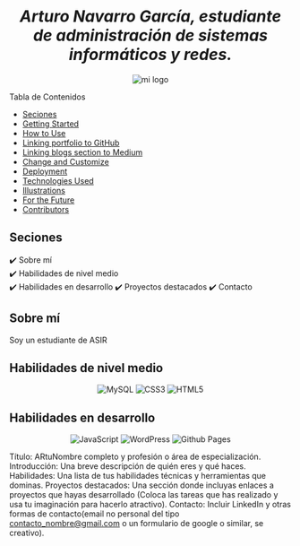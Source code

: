 <h1 align="center"><em> Arturo Navarro García, estudiante de administración de sistemas informáticos y redes. </em> </h1>
<p align="center">
<p align="center">
  <img src="https://github.com/user-attachments/assets/cd6e149c-670e-48b3-b2a0-9553dda2c3b4" alt="mi logo"/>
</p

## Tabla de Contenidos
- [Seciones](#Seciones)
- [Getting Started](#getting-started)
- [How to Use](#how-to-use)
- [Linking portfolio to GitHub](#linking-portfolio-to-github)
- [Linking blogs section to Medium](#linking-blogs-section-to-medium)
- [Change and Customize](#change-and-customize-every-section-according-to-your-need)
- [Deployment](#deployment)
- [Technologies Used](#technologies-used)
- [Illustrations](#illustrations)
- [For the Future](#for-the-future)
- [Contributors](#project-maintainers)

## Seciones
✔️ Sobre mí\
✔️ Habilidades de nivel medio\
✔️ Habilidades en desarrollo
✔️ Proyectos destacados
✔️ Contacto

## Sobre mí
Soy un estudiante de ASIR

## Habilidades de nivel medio
<p align="center">
  <img src="https://img.shields.io/badge/mysql-4479A1.svg?style=for-the-badge&logo=mysql&logoColor=white" alt="MySQL" />
  <img src="https://img.shields.io/badge/css3-%231572B6.svg?style=for-the-badge&logo=css3&logoColor=white" alt="CSS3" />
  <img src="https://img.shields.io/badge/html5-%23E34F26.svg?style=for-the-badge&logo=html5&logoColor=white" alt="HTML5" />
</p>

## Habilidades en desarrollo
<p align="center">
   <img src="https://img.shields.io/badge/javascript-%23323330.svg?style=for-the-badge&logo=javascript&logoColor=%23F7DF1E" alt="JavaScript"/>
   <img src="https://img.shields.io/badge/WordPress-%23117AC9.svg?style=for-the-badge&logo=WordPress&logoColor=white" alt="WordPress" />
   <img src="https://img.shields.io/badge/github%20pages-121013?style=for-the-badge&logo=github&logoColor=white" alt="Github Pages" />
</p>

 Título: ARtuNombre completo y profesión o área de especialización.
Introducción: Una breve descripción de quién eres y qué haces.
Habilidades: Una lista de tus habilidades técnicas y herramientas que dominas.
Proyectos destacados: Una sección donde incluyas enlaces a proyectos que hayas desarrollado (Coloca las tareas que has realizado y usa tu imaginación para hacerlo atractivo).
Contacto: Incluir LinkedIn y otras formas de contacto(email no personal del tipo contacto_nombre@gmail.com o un formulario de google o similar, se creativo).
